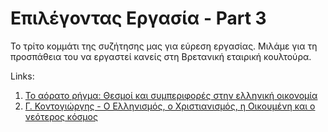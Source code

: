 # Επιλέγοντας Εργασία - Part 3

Το τρίτο κομμάτι της συζήτησης μας για εύρεση εργασίας. Μιλάμε για τη προσπάθεια του να εργαστεί κανείς στη Βρετανική εταιρική κουλτούρα.

Links:

1. [Το αόρατο ρήγμα: Θεσμοί και συμπεριφορές στην ελληνική οικονομία](https://www.amazon.co.uk/aorato-rigma-%CF%84%CE%BF-%CE%B1%CF%8C%CF%81%CE%B1%CF%84%CE%BF-%CF%81%CE%AE%CE%B3%CE%BC%CE%B1/dp/9605720043)
2. [Γ. Κοντογιώργης - Ο Ελληνισμός, ο Χριστιανισμός, η Οικουμένη και ο νεότερος κόσμος](https://www.youtube.com/watch?v=tMPepl6rSAg)

